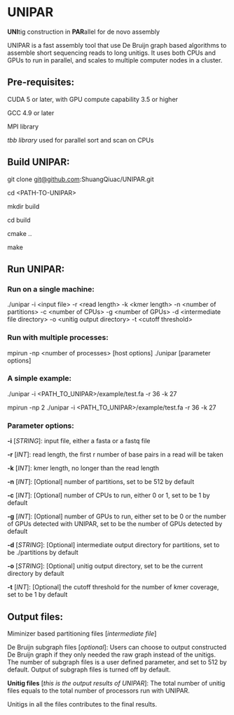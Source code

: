 # UNIPAR
**UNI**tig construction in **PAR**allel for de novo assembly

UNIPAR is a fast assembly tool that use De Bruijn graph based algorithms to assemble short sequencing reads to long unitigs. It uses both CPUs and GPUs to run in parallel, and scales to multiple computer nodes in a cluster.

## Pre-requisites:

CUDA 5 or later, with GPU compute capability 3.5 or higher

GCC 4.9 or later

MPI library

*tbb library* used for parallel sort and scan on CPUs

## Build UNIPAR:
git clone git@github.com:ShuangQiuac/UNIPAR.git

cd &lt;PATH-TO-UNIPAR&gt;

mkdir build

cd build

cmake ..

make

## Run UNIPAR:
### Run on a single machine:

./unipar -i &lt;input file&gt; -r &lt;read length&gt; -k &lt;kmer length&gt; -n &lt;number of partitions&gt; -c &lt;number of CPUs&gt; -g &lt;number of GPUs&gt; -d &lt;intermediate file directory&gt; -o &lt;unitig output directory&gt; -t &lt;cutoff threshold&gt;
  
### Run with multiple processes:
mpirun -np &lt;number of processes&gt; [host options] ./unipar [parameter options]

### A simple example:

./unipar -i &lt;PATH_TO_UNIPAR&gt;/example/test.fa -r 36 -k 27

mpirun -np 2 ./unipar -i &lt;PATH_TO_UNIPAR&gt;/example/test.fa -r 36 -k 27

### Parameter options:
**-i** [*STRING*]: input file, either a fasta or a fastq file

**-r** [*INT*]: read length, the first r number of base pairs in a read will be taken

**-k** [*INT*]: kmer length, no longer than the  read length

**-n** [*INT*]: [Optional] number of partitions, set to be 512 by default

**-c** [*INT*]: [Optional] number of CPUs to run, either 0 or 1, set to be 1 by default

**-g** [*INT*]: [Optional] number of GPUs to run, either set to be 0 or the number of GPUs detected with UNIPAR, set to be the number of GPUs detected by default

**-d** [*STRING*]: [Optional] intermediate output directory for partitions, set to be ./partitions by default

**-o** [*STRING*]: [Optional] unitig output directory, set to be the current directory by default

**-t** [*INT*]: [Optional] the cutoff threshold for the number of kmer coverage, set to be 1 by default


## Output files:

Miminizer based partitioning files [*intermediate file*]

De Bruijn subgraph files [*optional*]: 
Users can choose to output constructed De Bruijn graph if they only needed the raw graph instead of the unitigs.
The number of subgraph files is a user defined parameter, and set to 512 by default.
Output of subgraph files is turned off by default.

**Unitig files** [*this is the output results of UNIPAR*]: 
The total number of unitig files equals to the total number of processors run with UNIPAR. 

Unitigs in all the files contributes to the final results.


